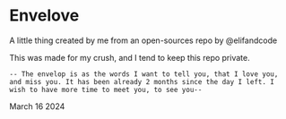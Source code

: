 # Envelove

A little thing created by me from an open-sources repo by @elifandcode

This was made for my crush, and I tend to keep this repo private.

    -- The envelop is as the words I want to tell you, that I love you, and miss you. It has been already 2 months since the day I left. I wish to have more time to meet you, to see you--

March 16 2024
